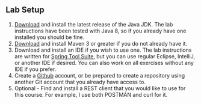 ## Lab Setup

1. [Download](http://www.oracle.com/technetwork/java/javase/downloads/jdk8-downloads-2133151.html) and install the latest release of the Java JDK.  The lab instructions have been tested with Java 8, so if you already have one installed you should be fine.
2. [Download](https://maven.apache.org/download.cgi) and install Maven 3 or greater if you do not already have it.
3. Download and install an IDE if you wish to use one.  The lab instructions are written for [Spring Tool Suite](https://spring.io/tools/sts/all), but you can use regular Eclipse, IntelliJ, or another IDE if desired.  You can also work on all exercises without any IDE if you prefer.
4. Create a [Github](https://github.com) account, or be prepared to create a repository using another Git account that you already have access to.
7. Optional - Find and install a REST client that you would like to use for this course.  For example, I use both POSTMAN and curl for it.
